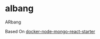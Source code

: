 # albang
ARbang

Based On [docker-node-mongo-react-starter](https://github.com/denisolek/docker-node-mongo-react-STARTER)